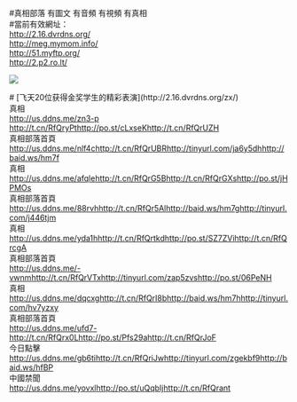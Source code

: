 <link rel="stylesheet" href="//github.com/sindresorhus/github-markdown-css">

#真相部落 有圖文 有音頻 有視頻 有真相<br>
#當前有效網址：<br>
http://2.16.dvrdns.org/<br>
http://meg.mymom.info/<br>
http://51.myftp.org/<br>
http://2.p2.ro.lt/<br>

<a href="http://2.16.dvrdns.org/zx/" target="_blank"><img src="http://2.16.dvrdns.org/pic/2016/11/p7829911a215010452.jpg">

                                   
</a>
# [飞天20位获得金奖学生的精彩表演](http://2.16.dvrdns.org/zx/)

<div class="linkbox"><div class="title">真相<div id="url"><a href="http://us.ddns.me/zn3-p" target=_blank>http://us.ddns.me/zn3-p</a> <a href="http://t.cn/RfQryPt" target=_blank>http://t.cn/RfQryPt</a><a href="http://po.st/cLxseK" target=_blank>http://po.st/cLxseK</a><a href="http://t.cn/RfQrUZH" target=_blank>http://t.cn/RfQrUZH</a></div></div><div class="title">真相部落首頁<div id="url"><a href="http://us.ddns.me/nlf4c" target=_blank>http://us.ddns.me/nlf4c</a><a href="http://t.cn/RfQrUBR" target=_blank>http://t.cn/RfQrUBR</a><a href="http://tinyurl.com/ja6y5dh" target=_blank>http://tinyurl.com/ja6y5dh</a><a href="http://baid.ws/hm7f" target=_blank>http://baid.ws/hm7f</a></div></div><div class="title">真相<div id="url"><a href="http://us.ddns.me/afqle" target=_blank>http://us.ddns.me/afqle</a><a href="http://t.cn/RfQrG5B" target=_blank>http://t.cn/RfQrG5B</a><a href="http://t.cn/RfQrGXs" target=_blank>http://t.cn/RfQrGXs</a><a href="http://po.st/jHPMOs" target=_blank>http://po.st/jHPMOs</a></div></div><div class="title">真相部落首頁<div id="url"><a href="http://us.ddns.me/88rvh" target=_blank>http://us.ddns.me/88rvh</a><a href="http://t.cn/RfQr5Al" target=_blank>http://t.cn/RfQr5Al</a><a href="http://baid.ws/hm7g" target=_blank>http://baid.ws/hm7g</a><a href="http://tinyurl.com/j446tjm" target=_blank>http://tinyurl.com/j446tjm</a></div></div><div class="title">真相<div id="url"><a href="http://us.ddns.me/yda1h" target=_blank>http://us.ddns.me/yda1h</a><a href="http://t.cn/RfQrtkd" target=_blank>http://t.cn/RfQrtkd</a><a href="http://po.st/SZ7ZVi" target=_blank>http://po.st/SZ7ZVi</a><a href="http://t.cn/RfQrcgA" target=_blank>http://t.cn/RfQrcgA</a></div></div><div class="title">真相部落首頁<div id="url"><a href="http://us.ddns.me/-vwnm" target=_blank>http://us.ddns.me/-vwnm</a><a href="http://t.cn/RfQrVTx" target=_blank>http://t.cn/RfQrVTx</a><a href="http://tinyurl.com/zap5zvs" target=_blank>http://tinyurl.com/zap5zvs</a><a href="http://po.st/06PeNH" target=_blank>http://po.st/06PeNH</a></div></div><div class="title">真相<div id="url"><a href="http://us.ddns.me/dqcxg" target=_blank>http://us.ddns.me/dqcxg</a><a href="http://t.cn/RfQrI8b" target=_blank>http://t.cn/RfQrI8b</a><a href="http://baid.ws/hm7h" target=_blank>http://baid.ws/hm7h</a><a href="http://tinyurl.com/hv7yzxy" target=_blank>http://tinyurl.com/hv7yzxy</a></div></div><div class="title">真相部落首頁<div id="url"><a href="http://us.ddns.me/ufd7-" target=_blank>http://us.ddns.me/ufd7-</a><a href="http://t.cn/RfQrx0L" target=_blank>http://t.cn/RfQrx0L</a><a href="http://po.st/Pfs29a" target=_blank>http://po.st/Pfs29a</a><a href="http://t.cn/RfQrJoF" target=_blank>http://t.cn/RfQrJoF</a></div></div><div class="title">今日點擊<div id="url"><a href="http://us.ddns.me/gb6ti" target=_blank>http://us.ddns.me/gb6ti</a><a href="http://t.cn/RfQriJw" target=_blank>http://t.cn/RfQriJw</a><a href="http://tinyurl.com/zgekbf9" target=_blank>http://tinyurl.com/zgekbf9</a><a href="http://baid.ws/hfBP" target=_blank>http://baid.ws/hfBP</a></div></div><div class="title">中國禁聞<div id="url"><a href="http://us.ddns.me/yovxl" target=_blank>http://us.ddns.me/yovxl</a><a href="" target=_blank></a><a href="http://po.st/uQqbIj" target=_blank>http://po.st/uQqbIj</a><a href="http://t.cn/RfQrant" target=_blank>http://t.cn/RfQrant</a></div></div></div>

